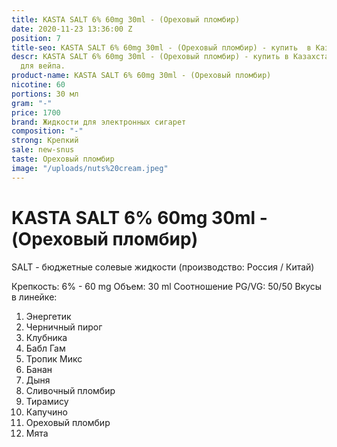 ```yaml
---
title: KASTA SALT 6% 60mg 30ml - (Ореховый пломбир)
date: 2020-11-23 13:36:00 Z
position: 7
title-seo: KASTA SALT 6% 60mg 30ml - (Ореховый пломбир) - купить  в Казахстане
descr: KASTA SALT 6% 60mg 30ml - (Ореховый пломбир) - купить в Казахстане жидкость
  для вейпа.
product-name: KASTA SALT 6% 60mg 30ml - (Ореховый пломбир)
nicotine: 60
portions: 30 мл
gram: "-"
price: 1700
brand: Жидкости для электронных сигарет
composition: "-"
strong: Крепкий
sale: new-snus
taste: Ореховый пломбир
image: "/uploads/nuts%20cream.jpeg"
---
```


# KASTA SALT 6% 60mg 30ml - (Ореховый пломбир)

SALT - бюджетные солевые жидкости (производство: Россия / Китай)

Крепкость: 6% - 60 mg Объем: 30 ml Соотношение PG/VG: 50/50 Вкусы в линейке:

1. Энергетик
2. Черничный пирог
3. Клубника
4. Бабл Гам
5. Тропик Микс
6. Банан
7. Дыня
8. Сливочный пломбир
9. Тирамису
10. Капучино
11. Ореховый пломбир
12. Мята